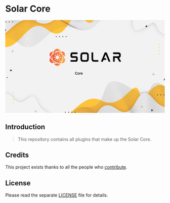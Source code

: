 # Solar Core

<p align="center">
	<img src="./banner.jpg?sanitize=true" />
</p>

## Introduction

> This repository contains all plugins that make up the Solar Core.

## Credits

This project exists thanks to all the people who [contribute](../../contributors).

## License

Please read the separate [LICENSE](LICENSE) file for details.
